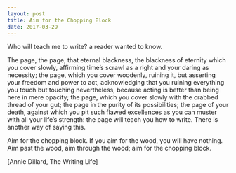 ```yaml
---
layout: post
title: Aim for the Chopping Block
date: 2017-03-29
---
```


Who will teach me to write? a reader wanted to know.

The page, the page, that eternal blackness, the blackness of eternity which you cover slowly, affirming time’s scrawl as a right and your daring as necessity; the page, which you cover woodenly, ruining it, but asserting your freedom and power to act, acknowledging that you ruining everything you touch but touching nevertheless, because acting is better than being here in mere opacity; the page, which you cover slowly with the crabbed thread of your gut; the page in the purity of its possibilities; the page of your death, against which you pit such flawed excellences as you can muster with all your life’s strength:  the page will teach you how to write.
There is another way of saying this.  

Aim for the chopping block.  If you aim for the wood, you will have nothing.  Aim past the wood, aim through the wood; aim for the chopping block.


[Annie Dillard, The Writing Life]
